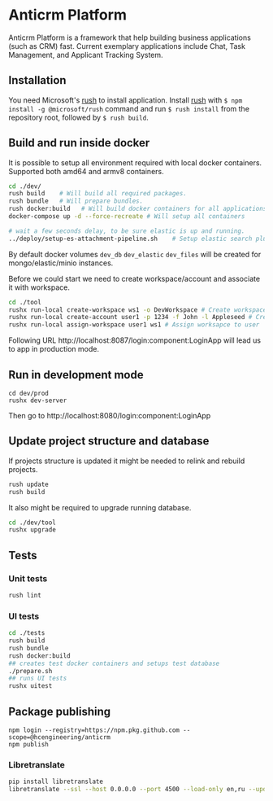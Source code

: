 # Anticrm Platform

Anticrm Platform is a framework that help building business applications (such as CRM) fast. Current exemplary applications include Chat, Task Management, and Applicant Tracking System.

## Installation

You need Microsoft's [rush](https://rushjs.io) to install application. Install [rush](https://rushjs.io) with `$ npm install -g @microsoft/rush` command and run `$ rush install` from the repository root, followed by `$ rush build`.

## Build and run inside docker

It is possible to setup all environment required with local docker containers.
Supported both amd64 and armv8 containers.

```bash
cd ./dev/
rush build    # Will build all required packages.
rush bundle   # Will prepare bundles.
rush docker:build   # Will build docker containers for all applications.
docker-compose up -d --force-recreate # Will setup all containers

# wait a few seconds delay, to be sure elastic is up and running.
../deploy/setup-es-attachment-pipeline.sh    # Setup elastic search plugin configuration.
```

By default docker volumes `dev_db` `dev_elastic` `dev_files` will be created for mongo/elastic/minio instances.

Before we could start we need to create workspace/account and associate it with workspace.

```bash
cd ./tool
rushx run-local create-workspace ws1 -o DevWorkspace # Create workspace
rushx run-local create-account user1 -p 1234 -f John -l Appleseed # Create account
rushx run-local assign-workspace user1 ws1 # Assign worksapce to user
```

Following URL http://localhost:8087/login:component:LoginApp will lead us to app in production mode.

## Run in development mode

```
cd dev/prod
rushx dev-server
```

Then go to http://localhost:8080/login:component:LoginApp

## Update project structure and database

If projects structure is updated it might be needed to relink and rebuild projects.

```bash
rush update
rush build
```

It also might be required to upgrade running database.
```bash
cd ./dev/tool
rushx upgrade
```

## Tests

### Unit tests

```bash
rush lint
```

### UI tests

```bash
cd ./tests
rush build
rush bundle
rush docker:build
## creates test docker containers and setups test database
./prepare.sh
## runs UI tests 
rushx uitest
```


## Package publishing

```
npm login --registry=https://npm.pkg.github.com --scope=@hcengineering/anticrm
npm publish
```


### Libretranslate

```bash
pip install libretranslate
libretranslate --ssl --host 0.0.0.0 --port 4500 --load-only en,ru --update-models
```
